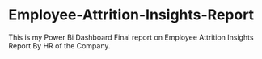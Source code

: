 # Employee-Attrition-Insights-Report

This is my Power Bi Dashboard Final report on Employee Attrition Insights Report By HR of the Company.
